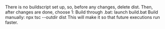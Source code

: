 There is no buildscript set up, so, before any changes, delete dist.
Then, after changes are done, choose 1:
	Build through .bat:
		launch build.bat
	Build manually:
		npx tsc --outdir dist
This will make it so that future executions run faster.